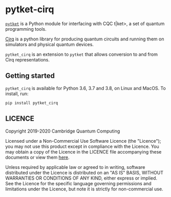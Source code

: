 # pytket-cirq

[`pytket`](https://cqcl.github.io/pytket) is a Python module for interfacing
with CQC t|ket>, a set of quantum programming tools.

[Cirq](https://www.github.com/quantumlib/cirq) is a python library for producing
quantum circuits and running them on simulators and physical quantum devices.

`pytket_cirq` is an extension to `pytket` that allows conversion to and from
Cirq representations.

## Getting started

`pytket_cirq` is available for Python 3.6, 3.7 and 3.8, on Linux and MacOS. To
install, run:

```pip install pytket_cirq```

## LICENCE

Copyright 2019-2020 Cambridge Quantum Computing

Licensed under a Non-Commercial Use Software Licence (the "Licence"); you may
not use this product except in compliance with the Licence. You may obtain a
copy of the Licence in the LICENCE file accompanying these documents or view
them [here](https://cqcl.github.io/pytket/build/html/licence.html).

Unless required by applicable law or agreed to in writing, software distributed
under the Licence is distributed on an "AS IS" BASIS, WITHOUT WARRANTIES OR
CONDITIONS OF ANY KIND, either express or implied. See the Licence for the
specific language governing permissions and limitations under the Licence, but
note it is strictly for non-commercial use.
